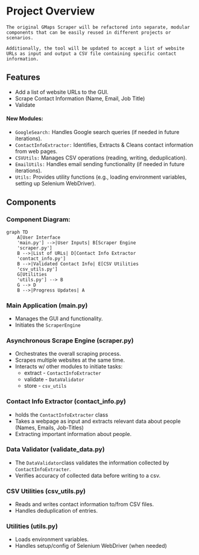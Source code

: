 # Project Overview
    The original GMaps Scraper will be refactored into separate, modular components that can be easily reused in different projects or scenarios.
    
    Additionally, the tool will be updated to accept a list of website URLs as input and output a CSV file containing specific contact information.

## Features
- Add a list of website URLs to the GUI.
- Scrape Contact Information (Name, Email, Job Title)
- Validate 

#### New Modules:
- `GoogleSearch:` Handles Google search queries (if needed in future iterations).
- `ContactInfoExtractor:` Identifies, Extracts & Cleans contact information from web pages.
- `CSVUtils:` Manages CSV operations (reading, writing, deduplication).
- `EmailUtils:` Handles email sending functionality (if needed in future iterations).
- `Utils:` Provides utility functions (e.g., loading environment variables, setting up Selenium WebDriver).

## Components
### Component Diagram:
```mermaid
graph TD
    A[User Interface
    'main.py'] -->|User Inputs| B[Scraper Engine
    'scraper.py']
    B -->|List of URLs| D[Contact Info Extractor
    'contact_info.py']
    B -->|Validated Contact Info| E[CSV Utilities
    'csv_utils.py']
    G[Utilities
    'utils.py'] --> B
    G --> D
    B -->|Progress Updates| A
```

### Main Application (main.py)
- Manages the GUI and functionality.
- Initiates the `ScraperEngine`

### Asynchronous Scrape Engine (scraper.py)
- Orchestrates the overall scraping process.
- Scrapes multiple websites at the same time.
- Interacts w/ other modules to initiate tasks:
    - extract - `ContactInfoExtracter`
    - validate - `DataValidator`
    - store -  `csv_utils`

### Contact Info Extractor (contact_info.py)
- holds the `ContactInfoExtracter` class
- Takes a webpage as input and extracts relevant data about people (Names, Emails, Job-Titles)
- Extracting important information about people.

### Data Validator (validate_data.py)
- The `DataValidator`class validates the information collected by `ContactInfoExtracter`.
- Verifies accuracy of collected data before writing to a csv.

### CSV Utilities (csv_utils.py)
- Reads and writes contact information to/from CSV files.
- Handles deduplication of entries.

### Utilities (utils.py)
- Loads environment variables.
- Handles setup/config of Selenium WebDriver (when needed)
